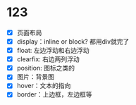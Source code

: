 # 123
- [x] 页面布局
- [x] display：inline or block? 都用div就完了
- [x] float: 左边浮动和右边浮动
- [x] clearfix: 右边两列浮动
- [x] position: 图标之类的
- [x] 图片：背景图
- [x] hover：文本的指向
- [x] border：上边框，左边框等